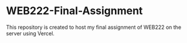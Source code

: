 # WEB222-Final-Assignment
This repository is created to host my final assignment of WEB222 on the server using Vercel.
